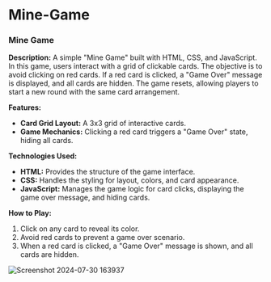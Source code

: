 # Mine-Game

### Mine Game

**Description:**
A simple "Mine Game" built with HTML, CSS, and JavaScript. In this game, users interact with a grid of clickable cards. The objective is to avoid clicking on red cards. If a red card is clicked, a "Game Over" message is displayed, and all cards are hidden. The game resets, allowing players to start a new round with the same card arrangement.

**Features:**
- **Card Grid Layout:** A 3x3 grid of interactive cards.
- **Game Mechanics:** Clicking a red card triggers a "Game Over" state, hiding all cards.

**Technologies Used:**
- **HTML:** Provides the structure of the game interface.
- **CSS:** Handles the styling for layout, colors, and card appearance.
- **JavaScript:** Manages the game logic for card clicks, displaying the game over message, and hiding cards.

**How to Play:**
1. Click on any card to reveal its color.
2. Avoid red cards to prevent a game over scenario.
3. When a red card is clicked, a "Game Over" message is shown, and all cards are hidden.

![Screenshot 2024-07-30 163937](https://github.com/user-attachments/assets/2dff267d-2db7-4f9e-b41f-a11b9551a674)

